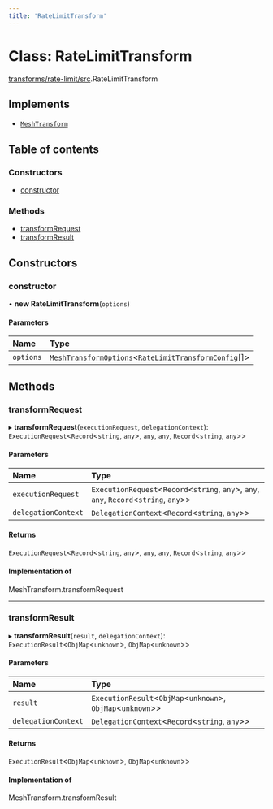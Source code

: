 ```yaml
---
title: 'RateLimitTransform'
---
```


# Class: RateLimitTransform

[transforms/rate-limit/src](../modules/transforms_rate_limit_src).RateLimitTransform

## Implements

- [`MeshTransform`](/docs/api/interfaces/types_src.MeshTransform)

## Table of contents

### Constructors

- [constructor](transforms_rate_limit_src.RateLimitTransform#constructor)

### Methods

- [transformRequest](transforms_rate_limit_src.RateLimitTransform#transformrequest)
- [transformResult](transforms_rate_limit_src.RateLimitTransform#transformresult)

## Constructors

### constructor

• **new RateLimitTransform**(`options`)

#### Parameters

| Name | Type |
| :------ | :------ |
| `options` | [`MeshTransformOptions`](/docs/api/interfaces/types_src.MeshTransformOptions)\<[`RateLimitTransformConfig`](/docs/api/interfaces/types_src.YamlConfig.RateLimitTransformConfig)[]> |

## Methods

### transformRequest

▸ **transformRequest**(`executionRequest`, `delegationContext`): `ExecutionRequest`\<`Record`\<`string`, `any`>, `any`, `any`, `Record`\<`string`, `any`>>

#### Parameters

| Name | Type |
| :------ | :------ |
| `executionRequest` | `ExecutionRequest`\<`Record`\<`string`, `any`>, `any`, `any`, `Record`\<`string`, `any`>> |
| `delegationContext` | `DelegationContext`\<`Record`\<`string`, `any`>> |

#### Returns

`ExecutionRequest`\<`Record`\<`string`, `any`>, `any`, `any`, `Record`\<`string`, `any`>>

#### Implementation of

MeshTransform.transformRequest

___

### transformResult

▸ **transformResult**(`result`, `delegationContext`): `ExecutionResult`\<`ObjMap`\<`unknown`>, `ObjMap`\<`unknown`>>

#### Parameters

| Name | Type |
| :------ | :------ |
| `result` | `ExecutionResult`\<`ObjMap`\<`unknown`>, `ObjMap`\<`unknown`>> |
| `delegationContext` | `DelegationContext`\<`Record`\<`string`, `any`>> |

#### Returns

`ExecutionResult`\<`ObjMap`\<`unknown`>, `ObjMap`\<`unknown`>>

#### Implementation of

MeshTransform.transformResult
